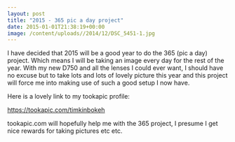 ```yaml
---
layout: post
title: "2015 - 365 pic a day project"
date: 2015-01-01T21:38:19+00:00
image: /content/uploads//2014/12/DSC_5451-1.jpg
---
```


I have decided that 2015 will be a good year to do the 365 (pic a day) project. Which means I will be taking an image every day for the rest of the year. With my new D750 and all the lenses I could ever want, I should have no excuse but to take lots and lots of lovely picture this year and this project will force me into making use of such a good setup I now have.

<p>Here is a lovely link to my tookapic profile:</p>
<p><a href="https://tookapic.com/timkinbokeh">https://tookapic.com/timkinbokeh</a></p>
<p>tookapic.com will hopefully help me with the 365 project, I presume I get nice rewards for taking pictures etc etc.</p>
